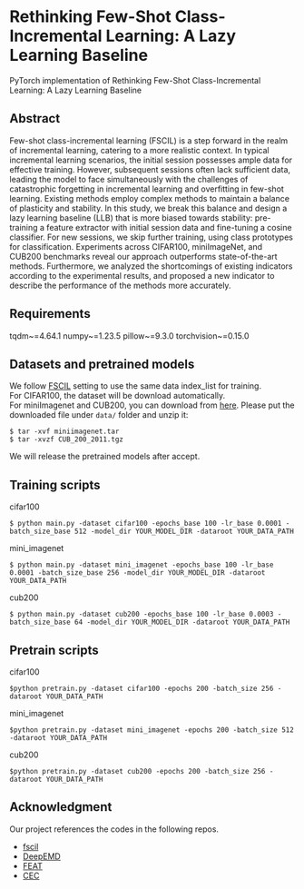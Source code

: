 # Rethinking Few-Shot Class-Incremental Learning: A Lazy Learning Baseline

PyTorch implementation of Rethinking Few-Shot Class-Incremental Learning: A Lazy Learning Baseline

## Abstract

Few-shot class-incremental learning (FSCIL) is a step forward in the realm of incremental learning, catering to a more
realistic context. In typical incremental learning scenarios, the initial session possesses ample data for effective
training. However, subsequent sessions often lack sufficient data, leading the model to face simultaneously with the
challenges of catastrophic forgetting in incremental learning and overfitting in few-shot learning. Existing methods
employ complex methods to maintain a balance of plasticity and stability. In this study, we break this balance and
design a lazy learning baseline (LLB) that is more biased towards stability: pre-training a feature extractor with
initial session data and fine-tuning a cosine classifier. For new sessions, we skip further training, using class
prototypes for classification. Experiments across CIFAR100, miniImageNet, and CUB200 benchmarks reveal our approach
outperforms state-of-the-art methods. Furthermore, we analyzed the shortcomings of existing indicators according to the
experimental results, and proposed a new indicator to describe the performance of the methods more accurately.

## Requirements

tqdm~=4.64.1
numpy~=1.23.5
pillow~=9.3.0
torchvision~=0.15.0

## Datasets and pretrained models

We follow [FSCIL](https://github.com/xyutao/fscil) setting to use the same data index_list for training.  
For CIFAR100, the dataset will be download automatically.  
For miniImagenet and CUB200, you can download
from [here](https://drive.google.com/drive/folders/11LxZCQj2FRCs0JTsf_dafvTHqFn2yGSN?usp=sharing). Please put the
downloaded file under `data/` folder and unzip it:

    $ tar -xvf miniimagenet.tar 
    $ tar -xvzf CUB_200_2011.tgz

We will release the pretrained models after accept.

## Training scripts

cifar100

    $ python main.py -dataset cifar100 -epochs_base 100 -lr_base 0.0001 -batch_size_base 512 -model_dir YOUR_MODEL_DIR -dataroot YOUR_DATA_PATH

mini_imagenet

    $ python main.py -dataset mini_imagenet -epochs_base 100 -lr_base 0.0001 -batch_size_base 256 -model_dir YOUR_MODEL_DIR -dataroot YOUR_DATA_PATH

cub200

    $ python main.py -dataset cub200 -epochs_base 100 -lr_base 0.0003 -batch_size_base 64 -model_dir YOUR_MODEL_DIR -dataroot YOUR_DATA_PATH

## Pretrain scripts

cifar100

    $python pretrain.py -dataset cifar100 -epochs 200 -batch_size 256 -dataroot YOUR_DATA_PATH

mini_imagenet

    $python pretrain.py -dataset mini_imagenet -epochs 200 -batch_size 512 -dataroot YOUR_DATA_PATH

cub200

    $python pretrain.py -dataset cub200 -epochs 200 -batch_size 256 -dataroot YOUR_DATA_PATH

## Acknowledgment

Our project references the codes in the following repos.

- [fscil](https://github.com/xyutao/fscil)
- [DeepEMD](https://github.com/icoz69/DeepEMD)
- [FEAT](https://github.com/Sha-Lab/FEAT)
- [CEC](https://github.com/icoz69/CEC-CVPR2021)